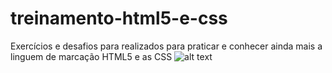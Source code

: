 # treinamento-html5-e-css
Exercícios e desafios para realizados para praticar e conhecer ainda mais a linguem de marcação HTML5 e as CSS
![alt text](https://github.com/Cameasy/treinamento-html5-e-css/blob/main/exercicios/ex001/logoC(2).png?raw=true)
